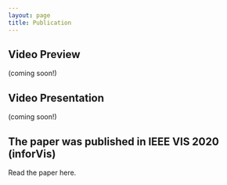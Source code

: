 ```yaml
---
layout: page
title: Publication
---
```

## Video Preview
(coming soon!)
## Video Presentation
(coming soon!)
## The paper was published in IEEE VIS 2020 (inforVis)
Read the paper here.

